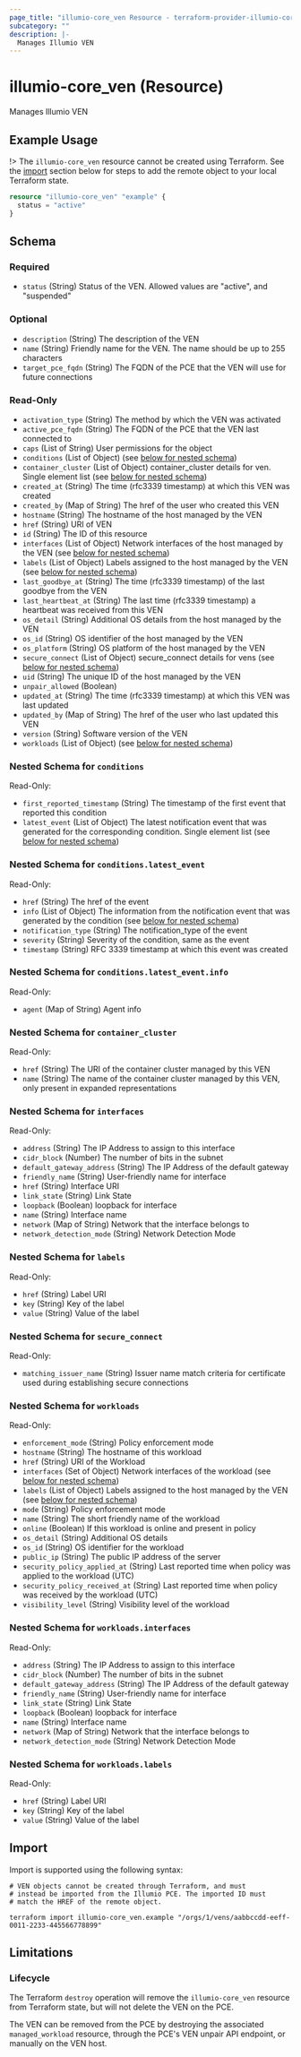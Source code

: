 ```yaml
---
page_title: "illumio-core_ven Resource - terraform-provider-illumio-core"
subcategory: ""
description: |-
  Manages Illumio VEN
---
```


# illumio-core_ven (Resource)

Manages Illumio VEN

## Example Usage

!> The `illumio-core_ven` resource cannot be created using Terraform. See the [import](#import) section below for steps to add the remote object to your local Terraform state.

```terraform
resource "illumio-core_ven" "example" {
  status = "active"
}
```

<!-- schema generated by tfplugindocs -->
## Schema

### Required

- `status` (String) Status of the VEN. Allowed values are "active", and "suspended"

### Optional

- `description` (String) The description of the VEN
- `name` (String) Friendly name for the VEN. The name should be up to 255 characters
- `target_pce_fqdn` (String) The FQDN of the PCE that the VEN will use for future connections

### Read-Only

- `activation_type` (String) The method by which the VEN was activated
- `active_pce_fqdn` (String) The FQDN of the PCE that the VEN last connected to
- `caps` (List of String) User permissions for the object
- `conditions` (List of Object) (see [below for nested schema](#nestedatt--conditions))
- `container_cluster` (List of Object) container_cluster details for ven. Single element list (see [below for nested schema](#nestedatt--container_cluster))
- `created_at` (String) The time (rfc3339 timestamp) at which this VEN was created
- `created_by` (Map of String) The href of the user who created this VEN
- `hostname` (String) The hostname of the host managed by the VEN
- `href` (String) URI of VEN
- `id` (String) The ID of this resource
- `interfaces` (List of Object) Network interfaces of the host managed by the VEN (see [below for nested schema](#nestedatt--interfaces))
- `labels` (List of Object) Labels assigned to the host managed by the VEN (see [below for nested schema](#nestedatt--labels))
- `last_goodbye_at` (String) The time (rfc3339 timestamp) of the last goodbye from the VEN
- `last_heartbeat_at` (String) The last time (rfc3339 timestamp) a heartbeat was received from this VEN
- `os_detail` (String) Additional OS details from the host managed by the VEN
- `os_id` (String) OS identifier of the host managed by the VEN
- `os_platform` (String) OS platform of the host managed by the VEN
- `secure_connect` (List of Object) secure_connect details for vens (see [below for nested schema](#nestedatt--secure_connect))
- `uid` (String) The unique ID of the host managed by the VEN
- `unpair_allowed` (Boolean)
- `updated_at` (String) The time (rfc3339 timestamp) at which this VEN was last updated
- `updated_by` (Map of String) The href of the user who last updated this VEN
- `version` (String) Software version of the VEN
- `workloads` (List of Object) (see [below for nested schema](#nestedatt--workloads))

<a id="nestedatt--conditions"></a>
### Nested Schema for `conditions`

Read-Only:

- `first_reported_timestamp` (String) The timestamp of the first event that reported this condition
- `latest_event` (List of Object) The latest notification event that was generated for the corresponding condition. Single element list (see [below for nested schema](#nestedobjatt--conditions--latest_event))

<a id="nestedobjatt--conditions--latest_event"></a>
### Nested Schema for `conditions.latest_event`

Read-Only:

- `href` (String) The href of the event
- `info` (List of Object) The information from the notification event that was generated by the condition (see [below for nested schema](#nestedobjatt--conditions--latest_event--info))
- `notification_type` (String) The notification_type of the event
- `severity` (String) Severity of the condition, same as the event
- `timestamp` (String) RFC 3339 timestamp at which this event was created

<a id="nestedobjatt--conditions--latest_event--info"></a>
### Nested Schema for `conditions.latest_event.info`

Read-Only:

- `agent` (Map of String) Agent info



<a id="nestedatt--container_cluster"></a>
### Nested Schema for `container_cluster`

Read-Only:

- `href` (String) The URI of the container cluster managed by this VEN
- `name` (String) The name of the container cluster managed by this VEN, only present in expanded representations


<a id="nestedatt--interfaces"></a>
### Nested Schema for `interfaces`

Read-Only:

- `address` (String) The IP Address to assign to this interface
- `cidr_block` (Number) The number of bits in the subnet
- `default_gateway_address` (String) The IP Address of the default gateway
- `friendly_name` (String) User-friendly name for interface
- `href` (String) Interface URI
- `link_state` (String) Link State
- `loopback` (Boolean) loopback for interface
- `name` (String) Interface name
- `network` (Map of String) Network that the interface belongs to
- `network_detection_mode` (String) Network Detection Mode


<a id="nestedatt--labels"></a>
### Nested Schema for `labels`

Read-Only:

- `href` (String) Label URI
- `key` (String) Key of the label
- `value` (String) Value of the label


<a id="nestedatt--secure_connect"></a>
### Nested Schema for `secure_connect`

Read-Only:

- `matching_issuer_name` (String) Issuer name match criteria for certificate used during establishing secure connections


<a id="nestedatt--workloads"></a>
### Nested Schema for `workloads`

Read-Only:

- `enforcement_mode` (String) Policy enforcement mode
- `hostname` (String) The hostname of this workload
- `href` (String) URI of the Workload
- `interfaces` (Set of Object) Network interfaces of the workload (see [below for nested schema](#nestedobjatt--workloads--interfaces))
- `labels` (List of Object) Labels assigned to the host managed by the VEN (see [below for nested schema](#nestedobjatt--workloads--labels))
- `mode` (String) Policy enforcement mode
- `name` (String) The short friendly name of the workload
- `online` (Boolean) If this workload is online and present in policy
- `os_detail` (String) Additional OS details
- `os_id` (String) OS identifier for the workload
- `public_ip` (String) The public IP address of the server
- `security_policy_applied_at` (String) Last reported time when policy was applied to the workload (UTC)
- `security_policy_received_at` (String) Last reported time when policy was received by the workload (UTC)
- `visibility_level` (String) Visibility level of the workload


<a id="nestedobjatt--workloads--interfaces"></a>
### Nested Schema for `workloads.interfaces`

Read-Only:

- `address` (String) The IP Address to assign to this interface
- `cidr_block` (Number) The number of bits in the subnet
- `default_gateway_address` (String) The IP Address of the default gateway
- `friendly_name` (String) User-friendly name for interface
- `link_state` (String) Link State
- `loopback` (Boolean) loopback for interface
- `name` (String) Interface name
- `network` (Map of String) Network that the interface belongs to
- `network_detection_mode` (String) Network Detection Mode


<a id="nestedobjatt--workloads--labels"></a>
### Nested Schema for `workloads.labels`

Read-Only:

- `href` (String) Label URI
- `key` (String) Key of the label
- `value` (String) Value of the label

## Import

Import is supported using the following syntax:
```shell
# VEN objects cannot be created through Terraform, and must
# instead be imported from the Illumio PCE. The imported ID must
# match the HREF of the remote object.

terraform import illumio-core_ven.example "/orgs/1/vens/aabbccdd-eeff-0011-2233-445566778899"
```

## Limitations

### Lifecycle

The Terraform `destroy` operation will remove the `illumio-core_ven` resource from Terraform state, but will not delete the VEN on the PCE.

The VEN can be removed from the PCE by destroying the associated `managed_workload` resource, through the PCE's VEN unpair API endpoint, or manually on the VEN host.
